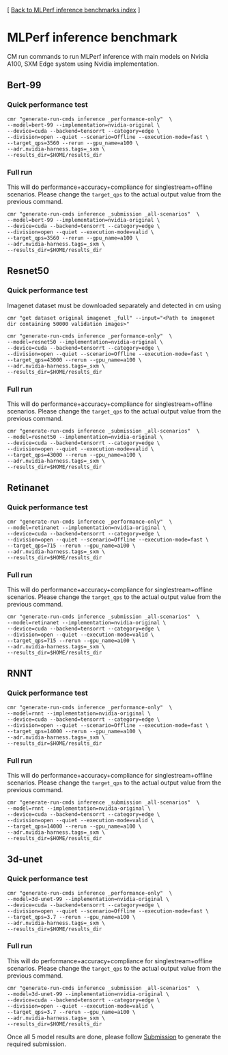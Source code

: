 [ [Back to MLPerf inference benchmarks index](../README.md) ]

# MLPerf inference benchmark

CM run commands to run MLPerf inference with main models 
on Nvidia A100, SXM Edge system using Nvidia implementation.

## Bert-99

### Quick performance test
```
cmr "generate-run-cmds inference _performance-only"  \
--model=bert-99 --implementation=nvidia-original \
--device=cuda --backend=tensorrt --category=edge \
--division=open --quiet --scenario=Offline --execution-mode=fast \
--target_qps=3560 --rerun --gpu_name=a100 \
--adr.nvidia-harness.tags=_sxm \
--results_dir=$HOME/results_dir
```

### Full run
This will do performance+accuracy+compliance for singlestream+offline scenarios. Please change the `target_qps` to the actual output value from the previous command.

```
cmr "generate-run-cmds inference _submission _all-scenarios"  \
--model=bert-99 --implementation=nvidia-original \
--device=cuda --backend=tensorrt --category=edge \
--division=open --quiet --execution-mode=valid \
--target_qps=3560 --rerun --gpu_name=a100 \
--adr.nvidia-harness.tags=_sxm \
--results_dir=$HOME/results_dir
```

## Resnet50

### Quick performance test

Imagenet dataset must be downloaded separately and detected in cm using 
```
cmr "get dataset original imagenet _full" --input="<Path to imagenet dir containing 50000 validation images>"
```

```
cmr "generate-run-cmds inference _performance-only"  \
--model=resnet50 --implementation=nvidia-original \
--device=cuda --backend=tensorrt --category=edge \
--division=open --quiet --scenario=Offline --execution-mode=fast \
--target_qps=43000 --rerun --gpu_name=a100 \
--adr.nvidia-harness.tags=_sxm \
--results_dir=$HOME/results_dir
```

### Full run
This will do performance+accuracy+compliance for singlestream+offline scenarios. Please change the `target_qps` to the actual output value from the previous command.

```
cmr "generate-run-cmds inference _submission _all-scenarios"  \
--model=resnet50 --implementation=nvidia-original \
--device=cuda --backend=tensorrt --category=edge \
--division=open --quiet --execution-mode=valid \
--target_qps=43000 --rerun --gpu_name=a100 \
--adr.nvidia-harness.tags=_sxm \
--results_dir=$HOME/results_dir
```

## Retinanet

### Quick performance test
```
cmr "generate-run-cmds inference _performance-only"  \
--model=retinanet --implementation=nvidia-original \
--device=cuda --backend=tensorrt --category=edge \
--division=open --quiet --scenario=Offline --execution-mode=fast \
--target_qps=715 --rerun --gpu_name=a100 \
--adr.nvidia-harness.tags=_sxm \
--results_dir=$HOME/results_dir
```

### Full run
This will do performance+accuracy+compliance for singlestream+offline scenarios. Please change the `target_qps` to the actual output value from the previous command.

```
cmr "generate-run-cmds inference _submission _all-scenarios"  \
--model=retinanet --implementation=nvidia-original \
--device=cuda --backend=tensorrt --category=edge \
--division=open --quiet --execution-mode=valid \
--target_qps=715 --rerun --gpu_name=a100 \
--adr.nvidia-harness.tags=_sxm \
--results_dir=$HOME/results_dir
```

## RNNT


### Quick performance test
```
cmr "generate-run-cmds inference _performance-only"  \
--model=rnnt --implementation=nvidia-original \
--device=cuda --backend=tensorrt --category=edge \
--division=open --quiet --scenario=Offline --execution-mode=fast \
--target_qps=14000 --rerun --gpu_name=a100 \
--adr.nvidia-harness.tags=_sxm \
--results_dir=$HOME/results_dir
```

### Full run
This will do performance+accuracy+compliance for singlestream+offline scenarios. Please change the `target_qps` to the actual output value from the previous command.

```
cmr "generate-run-cmds inference _submission _all-scenarios"  \
--model=rnnt --implementation=nvidia-original \
--device=cuda --backend=tensorrt --category=edge \
--division=open --quiet --execution-mode=valid \
--target_qps=14000 --rerun --gpu_name=a100 \
--adr.nvidia-harness.tags=_sxm \
--results_dir=$HOME/results_dir
```

## 3d-unet


### Quick performance test
```
cmr "generate-run-cmds inference _performance-only"  \
--model=3d-unet-99 --implementation=nvidia-original \
--device=cuda --backend=tensorrt --category=edge \
--division=open --quiet --scenario=Offline --execution-mode=fast \
--target_qps=3.7 --rerun --gpu_name=a100 \
--adr.nvidia-harness.tags=_sxm \
--results_dir=$HOME/results_dir
```

### Full run
This will do performance+accuracy+compliance for singlestream+offline scenarios. Please change the `target_qps` to the actual output value from the previous command.

```
cmr "generate-run-cmds inference _submission _all-scenarios"  \
--model=3d-unet-99 --implementation=nvidia-original \
--device=cuda --backend=tensorrt --category=edge \
--division=open --quiet --execution-mode=valid \
--target_qps=3.7 --rerun --gpu_name=a100 \
--adr.nvidia-harness.tags=_sxm \
--results_dir=$HOME/results_dir
```

Once all 5 model results are done, please follow [Submission](../Submission.md) to generate the required submission. 
